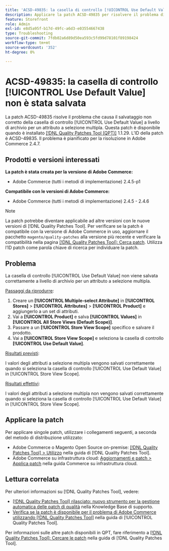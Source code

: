 ```yaml
---
title: 'ACSD-49835: la casella di controllo [!UICONTROL Use Default Value] non è stata salvata'
description: Applicare la patch ACSD-49835 per risolvere il problema di Adobe Commerce in cui la casella di controllo [!UICONTROL Use Default Value] non viene salvata correttamente a livello di archivio per un attributo a selezione multipla.
feature: Storefront
role: Admin
exl-id: e8d5a95f-b17d-49fc-a6d3-e03554667438
type: Troubleshooting
source-git-commit: 7fdb02a6d89d50ea593c5fd99d78101f89198424
workflow-type: tm+mt
source-wordcount: '352'
ht-degree: 0%

---
```


# ACSD-49835: la casella di controllo [!UICONTROL Use Default Value] non è stata salvata

La patch ACSD-49835 risolve il problema che causa il salvataggio non corretto della casella di controllo [!UICONTROL Use Default Value] a livello di archivio per un attributo a selezione multipla. Questa patch è disponibile quando è installato [[!DNL Quality Patches Tool (QPT)]](https://experienceleague.adobe.com/en/docs/commerce-operations/tools/quality-patches-tool/quality-patches-tool-to-self-serve-quality-patches) 1.1.29. L’ID della patch è ACSD-49835. Il problema è pianificato per la risoluzione in Adobe Commerce 2.4.7.

## Prodotti e versioni interessati

**La patch è stata creata per la versione di Adobe Commerce:**

* Adobe Commerce (tutti i metodi di implementazione) 2.4.5-p1

**Compatibile con le versioni di Adobe Commerce:**

* Adobe Commerce (tutti i metodi di implementazione) 2.4.5 - 2.4.6

>[!NOTE]
>
>La patch potrebbe diventare applicabile ad altre versioni con le nuove versioni di [!DNL Quality Patches Tool]. Per verificare se la patch è compatibile con la versione di Adobe Commerce in uso, aggiornare il pacchetto `magento/quality-patches` alla versione più recente e verificare la compatibilità nella pagina [[!DNL Quality Patches Tool]: Cerca patch](https://experienceleague.adobe.com/tools/commerce-quality-patches/index.html). Utilizza l’ID patch come parola chiave di ricerca per individuare la patch.

## Problema

La casella di controllo [!UICONTROL Use Default Value] non viene salvata correttamente a livello di archivio per un attributo a selezione multipla.

<u>Passaggi da riprodurre</u>:

1. Creare un **[!UICONTROL Multiple-select Attribute]** in **[!UICONTROL Stores]** > **[!UICONTROL Attributes]** > **[!UICONTROL Product]** e aggiungerlo a un set di attributi.
1. Vai a **[!UICONTROL Product]** e salva **[!UICONTROL Values]** in **[!UICONTROL All Store Views (Default Scope)]**.
1. Passare a un **[!UICONTROL Store View Scope]** specifico e salvare il prodotto.
1. Vai a **[!UICONTROL Store View Scope]** e seleziona la casella di controllo **[!UICONTROL Use Default Value]**.

<u>Risultati previsti</u>:

I valori degli attributi a selezione multipla vengono salvati correttamente quando si seleziona la casella di controllo [!UICONTROL Use Default Value] in [!UICONTROL Store View Scope].

<u>Risultati effettivi</u>:

I valori degli attributi a selezione multipla non vengono salvati correttamente quando si seleziona la casella di controllo [!UICONTROL Use Default Value] in [!UICONTROL Store View Scope].

## Applicare la patch

Per applicare singole patch, utilizzare i collegamenti seguenti, a seconda del metodo di distribuzione utilizzato:

* Adobe Commerce o Magento Open Source on-premise: [[!DNL Quality Patches Tool] > Utilizzo](/help/tools/quality-patches-tool/usage.md) nella guida di [!DNL Quality Patches Tool].
* Adobe Commerce su infrastruttura cloud: [Aggiornamenti e patch > Applica patch](https://experienceleague.adobe.com/docs/commerce-cloud-service/user-guide/develop/upgrade/apply-patches.html) nella guida Commerce su infrastruttura cloud.

## Lettura correlata

Per ulteriori informazioni su [!DNL Quality Patches Tool], vedere:

* [[!DNL Quality Patches Tool] rilasciato: nuovo strumento per la gestione automatica delle patch di qualità](https://experienceleague.adobe.com/en/docs/commerce-operations/tools/quality-patches-tool/quality-patches-tool-to-self-serve-quality-patches) nella Knowledge Base di supporto.
* [Verifica se la patch è disponibile per il problema di Adobe Commerce utilizzando  [!DNL Quality Patches Tool]](/help/tools/quality-patches-tool/patches-available-in-qpt/check-patch-for-magento-issue-with-magento-quality-patches.md) nella guida di [!UICONTROL Quality Patches Tool].


Per informazioni sulle altre patch disponibili in QPT, fare riferimento a [[!DNL Quality Patches Tool]: Cercare le patch](https://experienceleague.adobe.com/tools/commerce-quality-patches/index.html) nella guida di [!DNL Quality Patches Tool].
